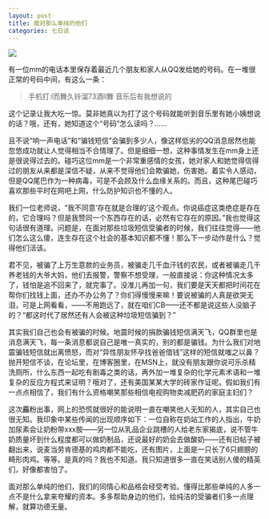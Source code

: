 ```yaml
---
layout: post
title: 面对那么单纯的他们
categories: 七日谈
---
```

![](https://ws1.sinaimg.cn/large/4b91f9d5gy1fvlzfqjteij20zk0k0e82.jpg)

有一位mm的电话本里保存着最近几个朋友和家人从QQ发给她的号码。在一堆很正常的号码中间，有这么一条：

> 手机打:l而舞久铃溜73酒ll舞 音乐后有我想说的

这个记录让我大吃一惊。莫非她真以为打了这个号码就能听到音乐里有她小姨想说的话？哦，还有，她知道这个“号码”怎么读吗？……

且不说“响一声电话”和“骗钱短信”会骗到多少人，像这样低劣的QQ消息居然也能忽悠成功就让人觉得相当不合情理了。但是细细一想，这种事情发生在mm身上还是很说得过去的。碰巧这位mm是一个非常重感情的女孩，她对家人和她觉得信得过的朋友从来都是深信不疑，从来不觉得他们会欺骗她，伤害她。着实令人感动，但是QQ尾巴作为一种病毒，可是不会顾及什么血缘关系的。而且，这种尾巴碰巧喜欢那些平时在网吧上网，什么防护知识也不懂的人。

我们一位老师说，“我不同意‘存在就是合理的’这个观点。你说癌症这类绝症是存在的，它合理吗？但是我赞同一个东西存在的话，必然有它存在的原因。”我也觉得这句话很有道理。问题是，在面对那些垃圾短信受骗者的时候，我们往往觉得——他们怎么这么傻，连生存在这个社会的基本知识都不懂！那么下一步动作是什么？觉得他们活该。

君不见，被骗了上万生意款的业务员，被骗走几千血汗钱的农民，或者被骗走几千养老钱的大爷大妈，他们去报警，警察不想受理，一般直接说：你这种情况太多了，钱怕是追不回来了，就完事了。没准儿再加一句，我们要是天天都把时间花在帮你们找钱上面，还办不办公务了？你们得慢慢来嘛！要说被骗的人真是欲哭无泪，可是上网看看，——不用跑远了，就在咱们CB——还不都是说这些人没脑子的？“都这时代了居然还有人会被这种垃圾短信骗到？”

其实我们自己也会有被骗的时候。地震时候的捐款骗钱短信满天飞，QQ群里也是消息满天飞，每一条消息都说自己是唯一真实的，别的都是骗钱。为什么我们对地震骗钱短信就出离愤怒，而对“异性朋友怀孕找爸爸借钱”这样的短信就嗤之以鼻？抛开短信不谈，在论坛里，在博客圈里，在MSN上，就没有朋友跟你说可乐杀精洗厕所，什么东西一起吃有剧毒之类的话，再外加一堆复杂的化学元素术语和一堆复杂的反应方程式来证明？哦对了，还有美国某某大学的砖家作证呢。假如我们有一点点相信了，我们有什么资格嘲笑那些相信电视购物卖减肥药的家庭主妇们？

这次麤粉出事，网上的恐慌就很好的能说明一直在嘲笑他人无知的人，其实自己也很无知。我印象中某些传闻的出现顺序如下：一位自称在奶站工作的人指出，牛奶加尿素会让奶粉带xxx胺——另一位从乳品企业跳槽的人给老东家揭底，说不管牛奶质量坏到什么程度都可以做奶制品，还说最好的奶会去做酸奶——还有旧帖子被翻出来，说麦当劳肯德基的鸡肉都不能吃，还有图片，上面是一只长了6只翅膀的畸形肉鸡。等等。是真的吗？我也不知道。我只知道很多一直在笑话别人傻的精英们，好像都害怕了。

面对那么单纯的他们，我们的同情心和品格会经受考验。懂得比那些单纯的人多一点不是什么拿来夸耀的资本。多多帮助身边的他们，给纯洁的受骗者们多一点理解，就算功德无量。